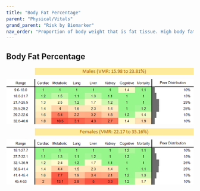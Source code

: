 ```yaml
---
title: "Body Fat Percentage"
parent: "Physical/Vitals"
grand_parent: "Risk by Biomarker"
nav_order: "Proportion of body weight that is fat tissue. High body fat increases risk for metabolic syndrome, diabetes, and cardiovascular disease."
---
```



## Body Fat Percentage




<div style="display: flex; flex-direction: column; gap: 10px;">

  <img src="/assets/images/vmrbiomarker_body_fat_percentage__male.png" alt="Body Fat Percentage VMR Male" style="margin-left: 15%">
  <img src="/assets/images/rr_body_fat_percentage__male.png" alt="Body Fat Percentage RR Male">

  <img src="/assets/images/vmrbiomarker_body_fat_percentage__female.png" alt="Body Fat Percentage VMR Female" style="margin-left: 15%; ">
  <img src="/assets/images/rr_body_fat_percentage__female.png" alt="Body Fat Percentage RR Female">

</div>



